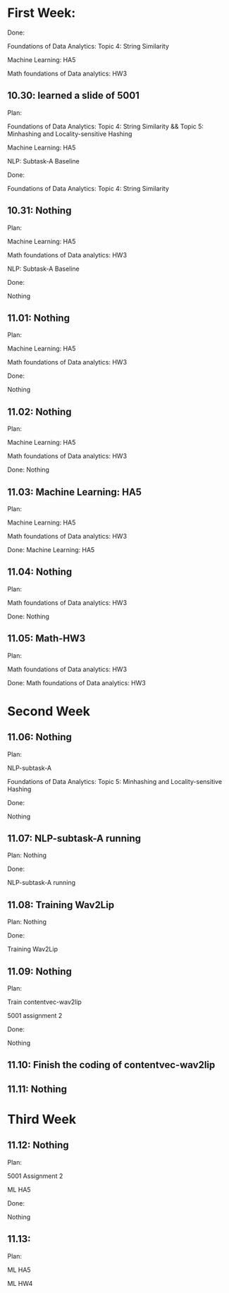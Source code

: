 # First Week:

Done:

Foundations of Data Analytics: Topic 4: String Similarity

Machine Learning: HA5

Math foundations of Data analytics: HW3

## 10.30: learned a slide of 5001

Plan:

Foundations of Data Analytics: Topic 4: String Similarity  && Topic 5: Minhashing and Locality-sensitive Hashing  

Machine Learning: HA5

NLP: Subtask-A Baseline

Done:

Foundations of Data Analytics: Topic 4: String Similarity

## 10.31: Nothing

Plan:

Machine Learning: HA5

Math foundations of Data analytics: HW3

NLP: Subtask-A Baseline

Done:

Nothing

## 11.01: Nothing

Plan:

Machine Learning: HA5

Math foundations of Data analytics: HW3

Done:

Nothing

## 11.02: Nothing

Plan:

Machine Learning: HA5

Math foundations of Data analytics: HW3

Done: Nothing

## 11.03: Machine Learning: HA5

Plan:

Machine Learning: HA5

Math foundations of Data analytics: HW3

Done: Machine Learning: HA5

## 11.04: Nothing

Plan:

Math foundations of Data analytics: HW3

Done: Nothing

## 11.05: Math-HW3

Plan:

Math foundations of Data analytics: HW3

Done: Math foundations of Data analytics: HW3

# Second Week

## 11.06: Nothing

Plan:

NLP-subtask-A

Foundations of Data Analytics: Topic 5: Minhashing and Locality-sensitive Hashing

Done:

Nothing

## 11.07: NLP-subtask-A running

Plan: Nothing

Done:

NLP-subtask-A running

## 11.08: Training Wav2Lip

Plan: Nothing

Done:

Training Wav2Lip

## 11.09: Nothing

Plan: 

Train contentvec-wav2lip

5001 assignment 2

Done:

Nothing

## 11.10: Finish the coding of contentvec-wav2lip

## 11.11: Nothing

# Third Week

## 11.12: Nothing

Plan: 

5001 Assignment 2

ML HA5

Done:

Nothing

## 11.13:

Plan:

ML HA5

ML HW4
